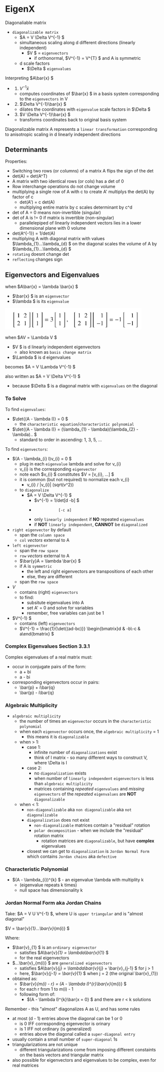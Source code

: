 # EigenX

Diagonaliable matrix

- `diagonalizable matrix`
  - $A = V \Delta V^{-1} $
  - simultaneous scaling along d different directions (linearly independent)
    - $V $ = `eigenvectors`
      - if orthonormal, $V^{-1} = V^{T} $ and A is symmetric
  - d scale factors
    - $\Delta $ `eigenvalues`

Interpreting $A\bar{x} $

- 1. $V^{-1}\bar{x}$
  - computes coordinates of $\bar{x} $ in a basis system corresponding to the `eigenvectors` in V
- 2. $\Delta V^{-1}\bar{x} $
  - dilates the coordinates with `eigenvalue` scale factors in $\Delta $
- 3. $V \Delta V^{-1}\bar{x} $
  - transforms coordinates back to original basis system

Diagonalizable matrix A represents a `linear transformation` corresponding to anisotropic scaling in d linearly independent directions

## Determinants

Properties:

- Switching two rows (or columns) of a matrix A flips the sign of the det
- det(A) = det(A^T)
- A matrix with two identical rows (or cols) has a det of 0
- Row interchange operations do not change volume
- multiplying a single row of A with c to create A' multiplys the det(A) by factor of c
  - det(A') = c det(A)
  - multiplying entire matrix by c scales determinant by c^d
- det of A = 0 means non-invertible (singular)
- det of A is != 0 if matrix is invertible (non-singular)
  - parallelepiped of linearly independent vectors lies in a lower dimensional plane with 0 volume
- det(A^{-1}) = 1/det(A)
- multiplying A with diagonal matrix with values $\lambda_{1}...\lambda_{d} $ on the diagonal scales the volume of A by $\lambda_{1}...\lambda_{d} $
- `rotating` doesnt change det
- `reflecting` changes sign

## Eigenvectors and Eigenvalues

when $A\bar{x} = \lambda \bar{x} $

- $\bar{x} $ is an `eigenvector`
- $\lambda $ is its `eigenvalue`

![alt-text](./3_3_eigenvectors_eigenvalues.PNG)

when $AV = \Lambda V $

- $V $ is d linearly independent eigenvectors
  - also known as `basis change matrix`
- $\Lambda $ is d eigenvalues

becomes $A = V \Lambda V^{-1} $

also written as $A = V \Delta V^{-1}  $

- because $\Delta $ is a diagonal matrix with `eigenvalues` on the diagonal

### To Solve

To find `eigenvalues`:

- $\det{(A - \lambda I)} = 0 $
  - the `characteristic equation`/`characteristic polynomial`
- $\det{(A - \lambda I)} = (\lambda_{1} - \lambda)(\lambda_{2} - \lambda).. $
  - standard to order in ascending: 1, 3, 5, ...

To find `eigenvectors`:

- $(A - \lambda_{i} I)v_{i} = 0  $
  - plug in each `eigenvalue` lambda and solve for v_{i}
  - v_{i} is the corresponding `eigenvector`
  - note each $v_{i} $ constitutes $V = [v_{i}, ...] $
  - it is common (but not required) to normalize each v_{i}
    - v_{i} / \|v_{i}\| (sqrt(v^2))
  - to `diagonalize`
    - $A = V \Delta V^{-1} $
      - $v^{-1} = 1/det[d -b] $
      -                [-c a]
      - only `linearly independent` if **NO** repeated `eigenvalues`
      - if **NOT** `linearly independent`, **CANNOT** be `diagonalized`
- `right eigenvector` by default
  - span the `column space`
  - `col` *vectors* external to A
- `left eigenvector`
  - span the `row space`
  - `row` *vectors* external to A
  - $\bar{y}A = \lambda \bar{x}  $
  - if A is `symmetric`
    - the left and right eigenvectors are transpositions of each other
    - else, they are different
  - span the `row space`
- $V$
  - contains (right) `eigenvectors`
  - to find:
    - subsitute eigenvalues into A
    - set A' = 0 and solve for variables
    - remember, free variables can just be 1
- $V^{-1} $
  - contains (left) `eigenvectors`
  - $V^{-1} = \frac{1}{\det{(ad-bc)}} \begin{bmatrix}d & -b\\-c & a\end{bmatrix} $

### Complex Eigenvalues Section 3.3.1

Complex eigenvalues of a real matrix must:

- occur in conjugate pairs of the form:
  - a + bi
  - a - bi
- corresponding eigenvectors occur in pairs:
  - \bar{p} + i\bar{q}
  - \bar{p} - i\bar{q}

### Algebraic Multiplicity

- `algebraic multiplicity`
  - the number of times an `eigenvector` occurs in the `characteristic polynomial`
  - when each `eigenvector` occurs once, the `algebraic multiplicity` = 1
    - this means it is `diagonalizable`
  - when > 1:
    - case 1:
      - infinite number of `diagonalizations` exist
      - think of I matrix - so many different ways to construct V, where \Delta is I
    - case 2:
      - no `diagonalization` exists
      - when number of `linearly independent` `eigenvectors` is less than `algebraic multiplicity`
      - matrices containing *repeated* `eigenvalues` and *missing* `eigenvectors` of the *repeated* `eigenvalues` are **NOT** `diagonalizable`
  - when < 1:
    - `non-diagonalizable` aka `non diagonalizable` aka `not diagonalizable`
    - `diagonalization` does not exist
      - `non-diagonalizable` matrices contain a "residual" rotation
      - `polar decomposition` - when we include the "residual" rotation matrix
        - rotation matrices are `diagonalizable`, but have **complex** eigenvalues
    - closest we can get to `diagonalization` is `Jordan Normal Form` which contains `Jordan chains` aka `defective`

### Characteristic Polynomial

- $(A - \lambda_{i})^{k} $ - an eigenvalue \lambda with multiplity k
  - (eigenvalue repeats k times)
  - null space has dimensionality k

### Jordan Normal Form aka Jordan Chains

Take: $A = V U V^{-1} $, where U is `upper triangular` and is "almost diagonal"

$V = \bar{v}_{1}...\bar{v}_{m(i)} $

Where:

- $\bar{v}_{1} $ is an `ordinary eigenvector`
  - satisfies $A\bar{v}_{1} = \lambda\bar{v}_{1} $
  - for the real eigenvectors
- $...\bar{v}_{m(i)} $ are `generalized eigenvectors`
  - satisfies $A\bar{v}_{j} = \lambda\bar{v}_{j} + \bar{v}_{j-1} $ for j > 1
  - here, $\bar{v}_{j-1} = \bar{v}_{1} $ when j = 2 (the original \bar{v}_{1})
- obtained as:
  - $\bar{v}_{m(i) - r} = (A - \lambda I)^{r}\bar{v}_{m(i)} $
  - for each r from 1 to m(i) - 1
  - following form of:
    - $(A - \lambda I)^{k}\bar{x = 0} $ and there are r < k solutions

Remember - this "almost" diagonalizes A as U, and has some rules

- at most (d - 1) entries above the diagonal can be 1 or 0
  - is 0 IFF corresponding eigenvector is orinary
  - is 1 IFF not ordinary (is generalized)
  - entries above the diagonal called a `super-diagonal entry`
- usually contain a small number of `super-diagonal` 1s
- triangularizations are not unique
  - different triangularizations come from imposing different constaints on the basis vectors and triangular matrix
- also possible for eigenvectors and eigenvalues to be complex, even for real matrices
